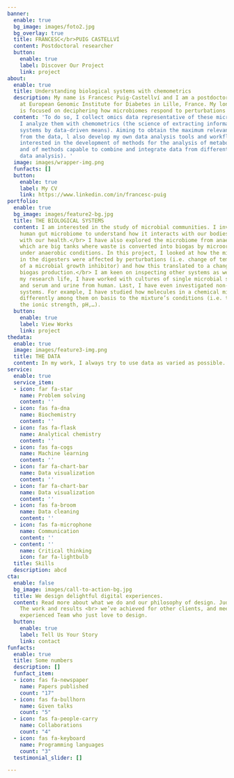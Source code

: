 ```yaml
---
banner:
  enable: true
  bg_image: images/foto2.jpg
  bg_overlay: true
  title: FRANCESC</br>PUIG CASTELLVÍ
  content: Postdoctoral researcher
  button:
    enable: true
    label: Discover Our Project
    link: project
about:
  enable: true
  title: Understanding biological systems with chemometrics
  description: My name is Francesc Puig-Castellví and I am a postdoctoral researcher
    at European Genomic Institute for Diabetes in Lille, France. My long-term research
    is focused on deciphering how microbiomes respond to perturbations of any kind.
  content: 'To do so, I collect omics data representative of these microbiomes and
    I analyze them with chemometrics (the science of extracting information from chemical
    systems by data-driven means). Aiming to obtain the maximum relevant information
    from the data, l also develop my own data analysis tools and workflows. I am particularly
    interested in the development of methods for the analysis of metabolomics data,
    and of methods capable to combine and integrate data from different sources (multi-omics
    data analysis). '
  image: images/wrapper-img.png
  funfacts: []
  button:
    enable: true
    label: My CV
    link: https://www.linkedin.com/in/francesc-puig
portfolio:
  enable: true
  bg_image: images/feature2-bg.jpg
  title: THE BIOLOGICAL SYSTEMS
  content: I am interested in the study of microbial communities. I investigate the
    human gut microbiome to understand how it interacts with our bodies and, in consequence,
    with our health.</br> I have also explored the microbiome from anaerobic digesters,
    which are big tanks where waste is converted into biogas by microorganisms living
    under anaerobic conditions. In this project, I looked at how the microorganisms
    in the digesters were affected by perturbations (i.e. change of temperature, presence
    of a microbial growth inhibitor) and how this translated to a change in the digesters’
    biogas production.</br> I am keen on inspecting other systems as well. During
    my research life, I have worked with cultures of single microbial species, fish,
    and serum and urine from human. Last, I have even investigated non-biological
    systems. For example, I have studied how molecules in a chemical mixture interacted
    differently among them on basis to the mixture’s conditions (i.e. the effect of
    the ionic strength, pH,…).
  button:
    enable: true
    label: View Works
    link: project
thedata:
  enable: true
  image: images/feature3-img.png
  title: THE DATA
  content: In my work, I always try to use data as varied as possible. I have invsetigated data obtained with very different analytical platforms, mainly multivariate data (NMR spectroscopy, HPLC-MS, GC-MS, 16S rRNA sequencing, metagenomics, NIR hyperspectral imaging, 3D EEM fluorescence) but also univariate (pH, temperature, DOC, COD, NH4 concentration…). Most of the data I used was acquired by myself, except for some collaboration studies.
service:
  enable: true
  service_item:
  - icon: far fa-star
    name: Problem solving
    content: ''
  - icon: fas fa-dna
    name: Biochemistry
    content: ''
  - icon: fas fa-flask
    name: Analytical chemistry
    content: ''
  - icon: fas fa-cogs
    name: Machine learning
    content: ''
  - icon: far fa-chart-bar
    name: Data visualization
    content: ''
  - icon: far fa-chart-bar
    name: Data visualization
    content: ''
  - icon: fas fa-broom
    name: Data cleaning
    content: ''
  - icon: fas fa-microphone
    name: Communication
    content: ''
  - content: ''
    name: Critical thinking
    icon: far fa-lightbulb
  title: Skills
  description: abcd
cta:
  enable: false
  bg_image: images/call-to-action-bg.jpg
  title: We design delightful digital experiences.
  content: Read more about what we do and our philosophy of design. Judge for yourself
    The work and results <br> we’ve achieved for other clients, and meet our highly
    experienced Team who just love to design.
  button:
    enable: true
    label: Tell Us Your Story
    link: contact
funfacts:
  enable: true
  title: Some numbers
  description: []
  funfact_item:
  - icon: fas fa-newspaper
    name: Papers published
    count: "17"
  - icon: fas fa-bullhorn
    name: Given talks
    count: "5"
  - icon: fas fa-people-carry
    name: Collaborations
    count: "4"
  - icon: fas fa-keyboard
    name: Programming languages
    count: "3"
  testimonial_slider: []

---
```

